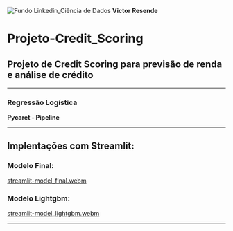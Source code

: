 ![Fundo Linkedin_Ciência de Dados](https://github.com/user-attachments/assets/0aa9ee1f-9131-4f88-9f25-73b532d9b2f0)
**Victor Resende**

# Projeto-Credit_Scoring
## Projeto de Credit Scoring para previsão de renda e análise de crédito
_______________
### Regressão Logística
**Pycaret - Pipeline**
_______________
## Implentações com Streamlit:

### Modelo Final:
[streamlit-model_final.webm](https://github.com/user-attachments/assets/bb0e67cc-258e-404c-aac5-34d24717f722)

### Modelo Lightgbm: 

[streamlit-model_lightgbm.webm](https://github.com/user-attachments/assets/60332de1-1595-4067-b8cd-e8b07cc938f8)
_______________





